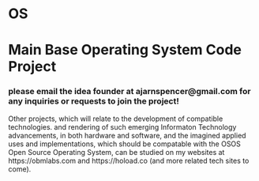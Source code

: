 # OS
<h1>Main Base Operating System Code Project</h1>
<h3>please email the idea founder at ajarnspencer@gmail.com for any inquiries or requests to join the project!</h3>
Other projects, which will relate to the development of compatible technologies. and rendering of such emerging Informaton Technology advancements, in both hardware and software, and the imagined applied uses and implementations, which should be compatable with the OSOS Open Source Operating System, can be studied on my websites at https://obmlabs.com and https://hoload.co (and more related tech sites to come).
